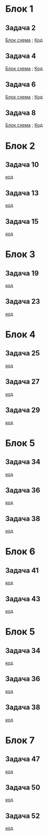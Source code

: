 #  Блок 1

## Задача 2
[Блок схема](https://github.com/Vladislav163rus/Csharp/blob/main/Less1/Task1/Task1.drawio.png) ; [Код](https://github.com/Vladislav163rus/Csharp/blob/main/Less1/Task1/Program.cs)

## Задача 4
[Блок схема](https://github.com/Vladislav163rus/Csharp/blob/main/Less1/Task2/Task2.drawio.png) ; [Код](https://github.com/Vladislav163rus/Csharp/blob/main/Less1/Task2/Task2.csproj)

## Задача 6
[Блок схема](https://github.com/Vladislav163rus/Csharp/blob/main/Less1/Task3/Task3.drawio.png) ; [Код](https://github.com/Vladislav163rus/Csharp/blob/main/Less1/Task3/Task3.csproj)

## Задача 8
[Блок схема](https://github.com/Vladislav163rus/Csharp/blob/main/Less1/Task4/Task4.drawio.png) ; [Код](https://github.com/Vladislav163rus/Csharp/blob/main/Less1/Task4/Task4.csproj)

# Блок 2

## Задача 10
[код](https://github.com/Vladislav163rus/Csharp/blob/main/Less2/Task1/Program.cs)

## Задача 13
[код](https://github.com/Vladislav163rus/Csharp/blob/main/Less2/Task2/Program.cs)

## Задача 15
[код](https://github.com/Vladislav163rus/Csharp/blob/main/Less2/Task3/Program.cs)

# Блок 3

## Задача 19
[код](https://github.com/Vladislav163rus/Csharp/blob/main/Less3/Task1/Program.cs)

## Задача 23
[код](https://github.com/Vladislav163rus/Csharp/blob/main/Less3/Task2/Program.cs)

# Блок 4

## Задача 25
[код](https://github.com/Vladislav163rus/Csharp/blob/main/Less4/Task1/Program.cs)

## Задача 27
[код](https://github.com/Vladislav163rus/Csharp/blob/main/Less4/Task2/Program.cs)

## Задача 29
[код](https://github.com/Vladislav163rus/Csharp/blob/main/Less4/Task3/Program.cs)

# Блок 5

## Задача 34
[код](https://github.com/Vladislav163rus/Csharp/blob/main/Less5/Task1/Program.cs)

## Задача 36
[код](https://github.com/Vladislav163rus/Csharp/blob/main/Less5/Task2/Program.cs)

## Задача 38
[код](https://github.com/Vladislav163rus/Csharp/blob/main/Less5/Task3/Program.cs)

# Блок 6

## Задача 41
[код](https://github.com/Vladislav163rus/Csharp/blob/main/Less6/Task1/Program.cs)

## Задача 43
[код](https://github.com/Vladislav163rus/Csharp/blob/main/Less6/Task2/Program.cs)

# Блок 5

## Задача 34
[код](https://github.com/Vladislav163rus/Csharp/blob/main/Less5/Task1/Program.cs)

## Задача 36
[код](https://github.com/Vladislav163rus/Csharp/blob/main/Less5/Task2/Program.cs)

## Задача 38
[код](https://github.com/Vladislav163rus/Csharp/blob/main/Less5/Task3/Program.cs)

# Блок 7

## Задача 47
[код](https://github.com/Vladislav163rus/Csharp/blob/main/Less7/Task1/Program.cs)

## Задача 50
[код](https://github.com/Vladislav163rus/Csharp/blob/main/Less7/Task2/Program.cs)

## Задача 52
[код](https://github.com/Vladislav163rus/Csharp/blob/main/Less7/Task3/Program.cs)

